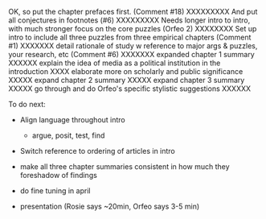 OK, so put the chapter prefaces first. (Comment #18) XXXXXXXXX
And put all conjectures in footnotes (#6) XXXXXXXXX
Needs longer intro to intro, with much stronger focus on the core puzzles (Orfeo 2) XXXXXXXX
Set up intro to include all three puzzles from three empirical chapters (Comment #1) XXXXXXX
detail rationale of study w reference to major args & puzzles, your research, etc (Comment #6) XXXXXXX
expanded chapter 1 summary XXXXXX
explain the idea of media as a political institution in the introduction XXXX
elaborate more on scholarly and public significance XXXXX
expand chapter 2 summary XXXXX
expand chapter 3 summary XXXXX
go through and do Orfeo's specific stylistic suggestions  XXXXXX

To do next:



- Align language throughout intro
	- argue, posit, test, find


- Switch reference to ordering of articles in intro

- make all three chapter summaries consistent in how much they foreshadow of findings


- do fine tuning in april

- presentation (Rosie says ~20min, Orfeo says 3-5 min)
